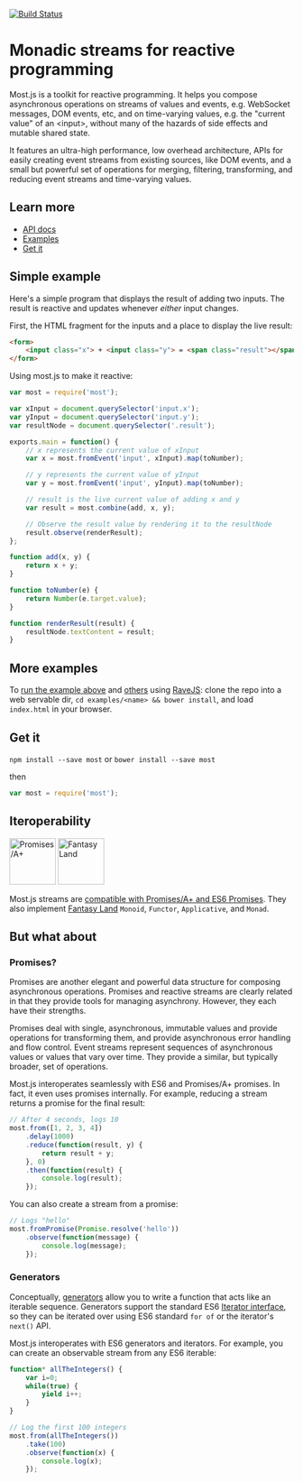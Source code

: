 [![Build Status](https://travis-ci.org/cujojs/most.svg?branch=master)](https://travis-ci.org/cujojs/most)

# Monadic streams for reactive programming

Most.js is a toolkit for reactive programming.  It helps you compose asynchronous operations on streams of values and events, e.g. WebSocket messages, DOM events, etc, and on time-varying values, e.g. the "current value" of an &lt;input&gt;, without many of the hazards of side effects and mutable shared state.

It features an ultra-high performance, low overhead architecture, APIs for easily creating event streams from existing sources, like DOM events, and a small but powerful set of operations for merging, filtering, transforming, and reducing event streams and time-varying values.

## Learn more

* [API docs](docs/api.md)
* [Examples](examples)
* [Get it](#get-it)

## Simple example

Here's a simple program that displays the result of adding two inputs.  The result is reactive and updates whenever *either* input changes.

First, the HTML fragment for the inputs and a place to display the live result:

```html
<form>
	<input class="x"> + <input class="y"> = <span class="result"></span>
</form>
```

Using most.js to make it reactive:

```js
var most = require('most');

var xInput = document.querySelector('input.x');
var yInput = document.querySelector('input.y');
var resultNode = document.querySelector('.result');

exports.main = function() {
	// x represents the current value of xInput
	var x = most.fromEvent('input', xInput).map(toNumber);

	// y represents the current value of yInput
	var y = most.fromEvent('input', yInput).map(toNumber);

	// result is the live current value of adding x and y
	var result = most.combine(add, x, y);

	// Observe the result value by rendering it to the resultNode
	result.observe(renderResult);
};

function add(x, y) {
	return x + y;
}

function toNumber(e) {
	return Number(e.target.value);
}

function renderResult(result) {
	resultNode.textContent = result;
}
```

## More examples

To [run the example above](examples/add-inputs) and [others](examples) using [RaveJS](https://github.com/RaveJS/rave): clone the repo into a web servable dir, `cd examples/<name> && bower install`, and load `index.html` in your browser.

## Get it

`npm install --save most` or `bower install --save most`

then

```js
var most = require('most');
```

## Iteroperability

<a href="http://promises-aplus.github.com/promises-spec"><img width="82" height="82" alt="Promises/A+" src="http://promises-aplus.github.com/promises-spec/assets/logo-small.png"></a>
<a href="https://github.com/fantasyland/fantasy-land"><img width="82" height="82" alt="Fantasy Land" src="https://raw.github.com/puffnfresh/fantasy-land/master/logo.png"></a>

Most.js streams are [compatible with Promises/A+ and ES6 Promises](promises).  They also implement [Fantasy Land](https://github.com/fantasyland/fantasy-land) `Monoid`, `Functor`, `Applicative`, and `Monad`.

## But what about

### Promises?

Promises are another elegant and powerful data structure for composing asynchronous operations.  Promises and reactive streams are clearly related in that they provide tools for managing asynchrony.  However, they each have their strengths.

Promises deal with single, asynchronous, immutable values and provide operations for transforming them, and provide asynchronous error handling and flow control.  Event streams represent sequences of asynchronous values or values that vary over time.  They provide a similar, but typically broader, set of operations.

Most.js interoperates seamlessly with ES6 and Promises/A+ promises.  In fact, it even uses promises internally.  For example, reducing a stream returns a promise for the final result:

```js
// After 4 seconds, logs 10
most.from([1, 2, 3, 4])
	.delay(1000)
	.reduce(function(result, y) {
		return result + y;
	}, 0)
	.then(function(result) {
		console.log(result);
	});
```

You can also create a stream from a promise:

```js
// Logs "hello"
most.fromPromise(Promise.resolve('hello'))
	.observe(function(message) {
		console.log(message);
	});
```

### Generators

Conceptually, [generators](https://developer.mozilla.org/en-US/docs/Web/JavaScript/Reference/Statements/function*) allow you to write a function that acts like an iterable sequence.  Generators support the standard ES6 [Iterator interface](https://developer.mozilla.org/en-US/docs/Web/JavaScript/Guide/The_Iterator_protocol), so they can be iterated over using ES6 standard `for of` or the iterator's `next()` API.

Most.js interoperates with ES6 generators and iterators.  For example, you can create an observable stream from any ES6 iterable:

```js
function* allTheIntegers() {
	var i=0;
	while(true) {
		yield i++;
	}
}

// Log the first 100 integers
most.from(allTheIntegers())
	.take(100)
	.observe(function(x) {
		console.log(x);
	});
```
